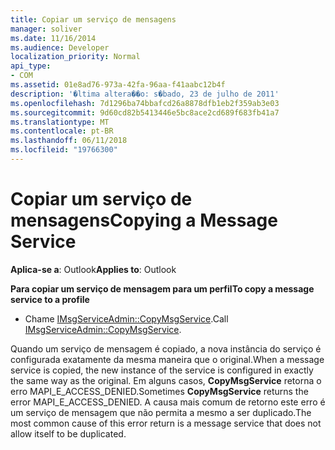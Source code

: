 ```yaml
---
title: Copiar um serviço de mensagens
manager: soliver
ms.date: 11/16/2014
ms.audience: Developer
localization_priority: Normal
api_type:
- COM
ms.assetid: 01e8ad76-973a-42fa-96aa-f41aabc12b4f
description: '�ltima altera��o: s�bado, 23 de julho de 2011'
ms.openlocfilehash: 7d1296ba74bbafcd26a8878dfb1eb2f359ab3e03
ms.sourcegitcommit: 9d60cd82b5413446e5bc8ace2cd689f683fb41a7
ms.translationtype: MT
ms.contentlocale: pt-BR
ms.lasthandoff: 06/11/2018
ms.locfileid: "19766300"
---
```

# <a name="copying-a-message-service"></a><span data-ttu-id="6f402-103">Copiar um serviço de mensagens</span><span class="sxs-lookup"><span data-stu-id="6f402-103">Copying a Message Service</span></span>

  
  
<span data-ttu-id="6f402-104">**Aplica-se a**: Outlook</span><span class="sxs-lookup"><span data-stu-id="6f402-104">**Applies to**: Outlook</span></span> 
  
 <span data-ttu-id="6f402-105">**Para copiar um serviço de mensagem para um perfil**</span><span class="sxs-lookup"><span data-stu-id="6f402-105">**To copy a message service to a profile**</span></span>
  
- <span data-ttu-id="6f402-106">Chame [IMsgServiceAdmin::CopyMsgService](imsgserviceadmin-copymsgservice.md).</span><span class="sxs-lookup"><span data-stu-id="6f402-106">Call [IMsgServiceAdmin::CopyMsgService](imsgserviceadmin-copymsgservice.md).</span></span>
    
<span data-ttu-id="6f402-107">Quando um serviço de mensagem é copiado, a nova instância do serviço é configurada exatamente da mesma maneira que o original.</span><span class="sxs-lookup"><span data-stu-id="6f402-107">When a message service is copied, the new instance of the service is configured in exactly the same way as the original.</span></span> <span data-ttu-id="6f402-108">Em alguns casos, **CopyMsgService** retorna o erro MAPI_E_ACCESS_DENIED.</span><span class="sxs-lookup"><span data-stu-id="6f402-108">Sometimes **CopyMsgService** returns the error MAPI_E_ACCESS_DENIED.</span></span> <span data-ttu-id="6f402-109">A causa mais comum de retorno este erro é um serviço de mensagem que não permita a mesmo a ser duplicado.</span><span class="sxs-lookup"><span data-stu-id="6f402-109">The most common cause of this error return is a message service that does not allow itself to be duplicated.</span></span> 
  

